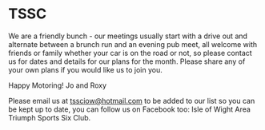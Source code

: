 # TSSC


We are a friendly bunch - our meetings usually start with a drive out and alternate between a brunch run and an evening pub meet, all welcome with friends or family whether your car is on the road or not, so please contact us for dates and details for our plans for the month.  Please share any of your own plans if you would like us to join you.

Happy Motoring!
Jo and Roxy

Please email us at tssciow@hotmail.com to be added to our list so you can be kept up to date, you can follow us on Facebook too: Isle of Wight Area Triumph Sports Six Club. 